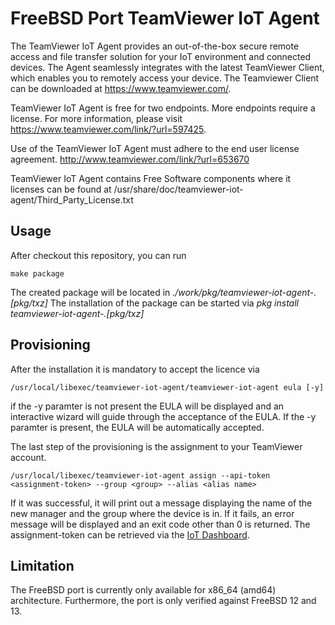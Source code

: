 # FreeBSD Port TeamViewer IoT Agent
The TeamViewer IoT Agent provides an out-of-the-box secure remote access and file transfer solution for your IoT environment and connected devices.
The Agent seamlessly integrates with the latest TeamViewer Client, which enables you to remotely access your device.
The Teamviewer Client can be downloaded at https://www.teamviewer.com/.

TeamViewer IoT Agent is free for two endpoints.
More endpoints require a license. For more information, please visit https://www.teamviewer.com/link/?url=597425.

Use of the TeamViewer IoT Agent must adhere to the end user license agreement. http://www.teamviewer.com/link/?url=653670

TeamViewer IoT Agent contains Free Software components where it licenses can be found at /usr/share/doc/teamviewer-iot-agent/Third_Party_License.txt

## Usage
After checkout this repository, you can run
```
make package
```
The created package will be located in *./work/pkg/teamviewer-iot-agent-<version>.[pkg/txz]*
The installation of the package can be started via *pkg install teamviewer-iot-agent-<version>.[pkg/txz]*

## Provisioning
After the installation it is mandatory to accept the licence via
```
/usr/local/libexec/teamviewer-iot-agent/teamviewer-iot-agent eula [-y]
```
if the -y paramter is not present the EULA will be displayed and an interactive wizard will guide through the acceptance of the EULA.
If the -y paramter is present, the EULA will be automatically accepted.

The last step of the provisioning is the assignment to your TeamViewer account.
```
/usr/local/libexec/teamviewer-iot-agent assign --api-token <assignment-token> --group <group> --alias <alias name>
```
If it was successful, it will print out a message displaying the name of the new manager and the group where the device is in.
If it fails, an error message will be displayed and an exit code other than 0 is returned.
The assignment-token can be retrieved via the [IoT Dashboard](https://www.teamviewer.com/link/?url=858956).


## Limitation
The FreeBSD port is currently only available for x86_64 (amd64) architecture.
Furthermore, the port is only verified against FreeBSD 12 and 13.
